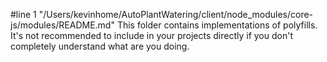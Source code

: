 #line 1 "/Users/kevinhome/AutoPlantWatering/client/node_modules/core-js/modules/README.md"
This folder contains implementations of polyfills. It's not recommended to include in your projects directly if you don't completely understand what are you doing.
